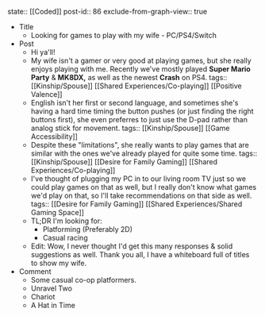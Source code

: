 state:: [[Coded]]
post-id:: 86
exclude-from-graph-view:: true

- Title
  - Looking for games to play with my wife - PC/PS4/Switch
- Post
  - Hi ya'll!
  - My wife isn't a gamer or very good at playing games, but she really enjoys playing with me.
    Recently we've mostly played **Super Mario Party** & **MK8DX,** as well as the newest **Crash** on PS4.
    tags:: [[Kinship/Spouse]] [[Shared Experiences/Co-playing]] [[Positive Valence]]
  - English isn't her first or second language, and sometimes she's having a hard time timing the button pushes (or just finding the right buttons first), she even preferres to just use the D-pad rather than analog stick for movement.
    tags:: [[Kinship/Spouse]] [[Game Accessibility]]
  - Despite these "limitations", she really wants to play games that are similar with the ones we've already played for quite some time.
    tags:: [[Kinship/Spouse]] [[Desire for Family Gaming]] [[Shared Experiences/Co-playing]]
  - I've thought of plugging my PC in to our living room TV just so we could play games on that as well, but I really don't know what games we'd play on that, so I'll take recommendations on that side as well.
    tags:: [[Desire for Family Gaming]] [[Shared Experiences/Shared Gaming Space]]
  - TL;DR
    I'm looking for:
    - Platforming (Preferably 2D)
    - Casual racing
  - Edit: Wow, I never thought I'd get this many responses & solid suggestions as well.
    Thank you all, I have a whiteboard full of titles to show my wife.
- Comment
  - Some casual co-op platformers.
  - Unravel Two
  - Chariot
  - A Hat in Time
